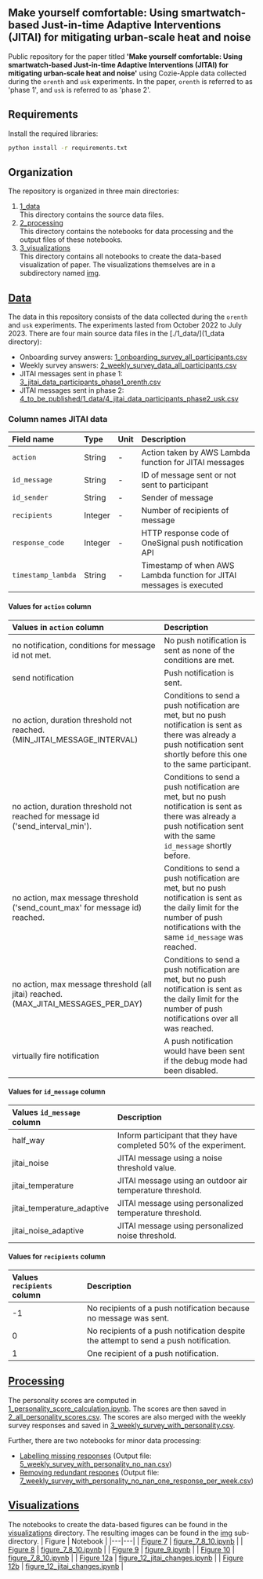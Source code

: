 ## Make yourself comfortable: Using smartwatch-based Just-in-time Adaptive Interventions (JITAI) for mitigating urban-scale heat and noise

Public repository for the paper titled **'Make yourself comfortable: Using smartwatch-based Just-in-time Adaptive Interventions (JITAI) for mitigating urban-scale heat and noise'** using Cozie-Apple data collected during the `orenth` and `usk` experiments. In the paper, `orenth` is referred to as 'phase 1', and `usk` is referred to as 'phase 2'.

## Requirements

Install the required libraries:
```bash
python install -r requirements.txt
```

## Organization
The repository is organized in three main directories:
1. [1_data](./1_data/) <br>
   This directory contains the source data files.
2. [2_processing](./2_processing/)<br>
   This directory contains the notebooks for data processing and the output files of these notebooks.
3. [3_visualizations](./3_visualization/)<br>
   This directory contains all notebooks to create the data-based visualization of paper. The visualizations themselves are in a subdirectory named [img](./3_/_visualization/img).

## [Data](./1_data/)
The data in this repository consists of the data collected during the `orenth` and `usk` experiments.
The experiments lasted from October 2022 to July 2023.
There are four main source data files in the [./1_data/](1_data directory):
 - Onboarding survey answers: [1_onboarding_survey_all_participants.csv](./1_data/1_onboarding_survey_all_participants.csv)
 - Weekly survey answers: [2_weekly_survey_data_all_participants.csv](./1_data/2_weekly_survey_data_all_participants.csv)
 - JITAI messages sent in phase 1: [3_jitai_data_participants_phase1_orenth.csv](./1_data/3_jitai_data_participants_phase1_orenth.csv)
 - JITAI messages sent in phase 2: [4_to_be_published/1_data/4_jitai_data_participants_phase2_usk.csv](./1_data/4_jitai_data_participants_phase2_usk.csv)

### Column names JITAI data
| Field name         | Type     | Unit | Description |
|:-------------------|:---------|:-----|:------------|
| `action`           |  String  | -    | Action taken by AWS Lambda function for JITAI messages|
| `id_message`       |  String  | -    | ID of message sent or not sent to participant |
| `id_sender`        |  String  | -    | Sender of message |
| `recipients`       |  Integer | -    | Number of recipients of message |
| `response_code`    |  Integer | -    | HTTP response code of OneSignal push notification API |
| `timestamp_lambda` |  String  | -    | Timestamp of when AWS Lambda function for JITAI messages is executed |

#### Values for `action` column
| Values in `action` column                                                          | Description |
|:-----------------------------------------------------------------------------------|:------------|
| no notification, conditions for message id not met.                                | No push notification is sent as none of the conditions are met. |
| send notification                                                                  | Push notification is sent. |
| no action, duration threshold not reached. (MIN_JITAI_MESSAGE_INTERVAL)            | Conditions to send a push notification are met, but no push notification is sent as there was already a push notification sent shortly before this one to the same participant. |
| no action, duration threshold not reached for message id ('send_interval_min').    | Conditions to send a push notification are met, but no push notification is sent as there was already a push notification sent with the same `id_message` shortly before. |
| no action, max message threshold ('send_count_max' for message id) reached.        | Conditions to send a push notification are met, but no push notification is sent as the daily limit for the number of push notifications with the same `id_message` was reached. |
| no action, max message threshold (all jitai) reached. (MAX_JITAI_MESSAGES_PER_DAY) | Conditions to send a push notification are met, but no push notification is sent as the daily limit for the number of push notifications over all was reached.|
| virtually fire notification                                                        | A push notification would have been sent if the debug mode had been disabled. |

#### Values for `id_message` column
| Values `id_message` column | Description |
|:---------------------------|:------------|
| half_way                   | Inform participant that they have completed 50% of the experiment. |
| jitai_noise                | JITAI message using a noise threshold value. |
| jitai_temperature          | JITAI message using an outdoor air temperature threshold. |
| jitai_temperature_adaptive | JITAI message using personalized temperature threshold. |
| jitai_noise_adaptive       | JITAI message using personalized noise threshold. |

#### Values for `recipients` column
| Values `recipients` column | Description |
|:---------------------------|:------------|
| -1                         | No recipients of a push notification because no message was sent. |
| 0                          | No recipients of a push notification despite the attempt to send a push notification. |
| 1                          | One recipient of a push notification. |

## [Processing](./2_processing/)
The personality scores are computed in [1_personality_score_calculation.ipynb](/2_processing/1_personality_score_calculation.ipynb). The scores are then saved in [2_all_personality_scores.csv](4_to_be_published\2_processing\2_all_personality_scores.csv). The scores are also merged with the weekly survey responses and saved in [3_weekly_survey_with_personality.csv](4_to_be_published\2_processing\3_weekly_survey_with_personality.csv).

Further, there are two notebooks for minor data processing:
   - [Labelling missing responses](./2_processing/2_weekly_survey_data_no_responses.ipynb) (Output file: [5_weekly_survey_with_personality_no_nan.csv](./2_processing/5_weekly_survey_with_personality_no_nan.csv))
   - [Removing redundant respones](./2_processing/6_weekly_survey_data_only_one_response_per_week.ipynb) (Output file: [7_weekly_survey_with_personality_no_nan_one_response_per_week.csv](./2_processing/7_weekly_survey_with_personality_no_nan_one_response_per_week.csv))

## [Visualizations](./3_visualizations/)
The notebooks to create the data-based figures can be found in the [visualizations](./3_visualizations/) directory. The resulting images can be found in the [img](./3_visualizations/img/) sub-directory.
| Figure | Notebook |
|---|---|
| [Figure 7](./3_visualizations/img/figure_7.pdf) | [figure_7_8_10.ipynb](./3_visualizations/figure_7_8_10.ipynb) |
| [Figure 8](./3_visualizations/img/figure_8.pdf) | [figure_7_8_10.ipynb](./3_visualizations/figure_7_8_10.ipynb) |
| [Figure 9](./3_visualizations/img/figure_9.png) | [figure_9.ipynb](./3_visualizations/figure_7_8_10.ipynb) |
| [Figure 10](./3_visualizations/img/figure_10.pdf) | [figure_7_8_10.ipynb](./3_visualizations/figure_7_8_10.ipynb) |
| [Figure 12a](./3_visualizations/img/figure_12_orenth_before_after_jitai.png) | [figure_12_jitai_changes.ipynb](./3_visualizations/figure_12_jitai_changes.ipynb) |
| [Figure 12b](./3_visualizations/img/usk_before_after_jitai.png) | [figure_12_jitai_changes.ipynb](./3_visualizations/figure_12_jitai_changes.ipynb) |